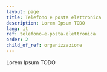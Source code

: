 ```yaml
---
layout: page
title: Telefono e posta elettronica
description: Lorem Ipsum TODO
lang: it
ref: telefono-e-posta-elettronica
order: 2
child_of_ref: organizzazione
---
```


Lorem Ipsum TODO
